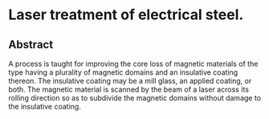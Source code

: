 # Laser treatment of electrical steel.

## Abstract
A process is taught for improving the core loss of magnetic materials of the type having a plurality of magnetic domains and an insulative coating thereon. The insulative coating may be a mill glass, an applied coating, or both. The magnetic material is scanned by the beam of a laser across its rolling direction so as to subdivide the magnetic domains without damage to the insulative coating.
